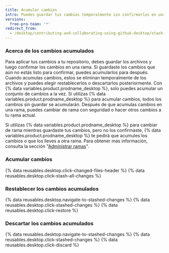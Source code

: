 ```yaml
---
title: Acumular cambios
intro: Puedes guardar tus cambios temporalmente sin confirmarlos en una rama si los acumulas.
versions:
  free-pro-team: '*'
redirect_from:
  - /desktop/contributing-and-collaborating-using-github-desktop/stashing-changes
---
```


### Acerca de los cambios acumulados

Para aplicar tus cambios a tu repositorio, debes guardar los archivos y luego confirmar los cambios en una rama. Si guardaste los cambios que aún no estás listo para confirmar, puedes acumularlos para después. Cuando acumulas cambios, estos se eliminan temporalmente de los archivos y puedes elegir restablecerlos o descartarlos posteriormente. Con {% data variables.product.prodname_desktop %}, solo puedes acumular un conjunto de cambios a la vez. Si utilizas {% data variables.product.prodname_desktop %} para acumular cambios, todos los cambios sin guardar se acumularán. Después de que acumulas cambios en una rama, puedes cambiar de rama con seguridad o hacer otros cambios a tu rama actual.

Si utilizas {% data variables.product.prodname_desktop %} para cambiar de rama mientras guardaste tus cambios, pero no los confirmaste, {% data variables.product.prodname_desktop %} te pedirá que acumules los cambios o que los lleves a otra rama. Para obtener más información, consulta la sección "[Administrar ramas](/desktop/contributing-to-projects/managing-branches#switching-between-branches)".

### Acumular cambios

{% data reusables.desktop.click-changed-files-header %}
{% data reusables.desktop.click-stash-all-changes %}

### Restablecer los cambios acumulados

{% data reusables.desktop.navigate-to-stashed-changes %}
{% data reusables.desktop.click-stashed-changes %}
{% data reusables.desktop.click-restore %}

### Descartar los cambios acumulados

{% data reusables.desktop.navigate-to-stashed-changes %}
{% data reusables.desktop.click-stashed-changes %}
{% data reusables.desktop.click-discard %}
